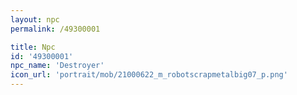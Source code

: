 ```yaml
---
layout: npc
permalink: /49300001

title: Npc
id: '49300001'
npc_name: 'Destroyer'
icon_url: 'portrait/mob/21000622_m_robotscrapmetalbig07_p.png'
---
```


